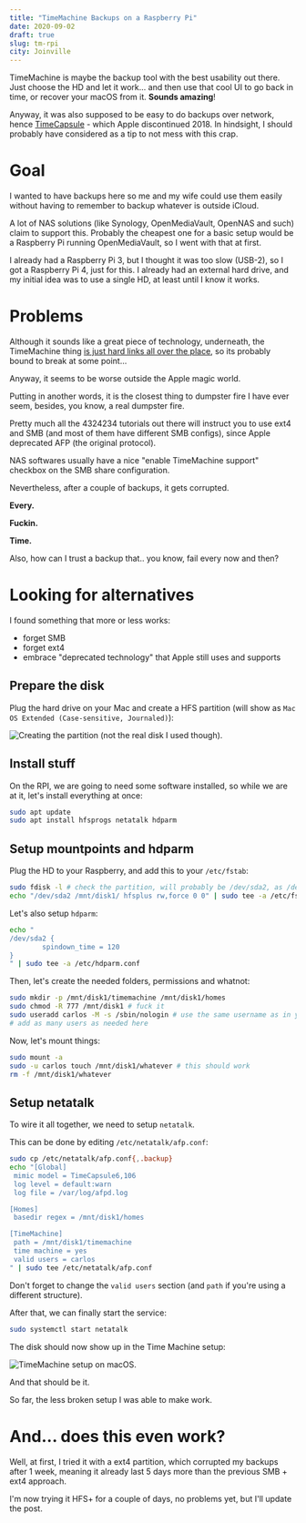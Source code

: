 ```yaml
---
title: "TimeMachine Backups on a Raspberry Pi"
date: 2020-09-02
draft: true
slug: tm-rpi
city: Joinville
---
```


TimeMachine is maybe the backup tool with the best usability out there. Just choose the HD and let it work... and then use that cool UI to go back in time, or recover your macOS from it. **Sounds amazing**!

Anyway, it was also supposed to be easy to do backups over network, hence [TimeCapsule](https://en.wikipedia.org/wiki/AirPort_Time_Capsule) - which Apple discontinued 2018. In hindsight, I should probably have considered as a tip to not mess with this crap.

# Goal

I wanted to have backups here so me and my wife could use them easily without having to remember to backup whatever is outside iCloud.

A lot of NAS solutions (like Synology, OpenMediaVault, OpenNAS and such) claim to support this. Probably the cheapest one for a basic setup would be a Raspberry Pi running OpenMediaVault, so I went with that at first.

I already had a Raspberry Pi 3, but I thought it was too slow (USB-2), so I got a Raspberry Pi 4, just for this. I already had an external hard drive, and my initial idea was to use a single HD, at least until I know it works.

# Problems

Although it sounds like a great piece of technology, underneath, the TimeMachine thing [is just hard links all over the place](https://arstechnica.com/gadgets/2016/06/zfs-the-other-new-apple-file-system-that-almost-was-until-it-wasnt/), so its probably bound to break at some point...

Anyway, it seems to be worse outside the Apple magic world.

Putting in another words, it is the closest thing to dumpster fire I have ever seem, besides, you know, a real dumpster fire.

Pretty much all the 4324234 tutorials out there will instruct you to use ext4 and SMB (and most of them have different SMB configs), since Apple deprecated AFP (the original protocol). 

NAS softwares usually have a nice "enable TimeMachine support" checkbox on the SMB share configuration.

Nevertheless, after a couple of backups, it gets corrupted.

**Every.**

**Fuckin.**

**Time.**

Also, how can I trust a backup that.. you know, fail every now and then?

# Looking for alternatives

I found something that more or less works:

- forget SMB
- forget ext4
- embrace "deprecated technology" that Apple still uses and supports

## Prepare the disk

Plug the hard drive on your Mac and create a HFS partition (will show as `Mac OS Extended (Case-sensitive, Journaled)`):

![Creating the partition (not the real disk I used though).](/public/images/tm-rpi/0fe282e2-ddab-4026-81a7-ebc7eaee224e.png)

## Install stuff

On the RPI, we are going to need some software installed, so while we are at it, let's install everything at once:

```bash
sudo apt update
sudo apt install hfsprogs netatalk hdparm
```

## Setup mountpoints and hdparm

Plug the HD to your Raspberry, and add this to your `/etc/fstab`:

```bash
sudo fdisk -l # check the partition, will probably be /dev/sda2, as /dev/sda1 will be "EFI System"
echo "/dev/sda2 /mnt/disk1/ hfsplus rw,force 0 0" | sudo tee -a /etc/fstab
```

Let's also setup `hdparm`:

```bash
echo "
/dev/sda2 {
        spindown_time = 120
}
" | sudo tee -a /etc/hdparm.conf
```

Then, let's create the needed folders, permissions and whatnot:

```bash
sudo mkdir -p /mnt/disk1/timemachine /mnt/disk1/homes
sudo chmod -R 777 /mnt/disk1 # fuck it
sudo useradd carlos -M -s /sbin/nologin # use the same username as in your mac
# add as many users as needed here
```

Now, let's mount things:

```bash
sudo mount -a
sudo -u carlos touch /mnt/disk1/whatever # this should work
rm -f /mnt/disk1/whatever
```

## Setup netatalk

To wire it all together, we need to setup `netatalk`.

This can be done by editing  `/etc/netatalk/afp.conf`:

```bash
sudo cp /etc/netatalk/afp.conf{,.backup}
echo "[Global]
 mimic model = TimeCapsule6,106
 log level = default:warn
 log file = /var/log/afpd.log

[Homes]
 basedir regex = /mnt/disk1/homes

[TimeMachine]
 path = /mnt/disk1/timemachine
 time machine = yes
 valid users = carlos
" | sudo tee /etc/netatalk/afp.conf
```

Don't forget to change the `valid users` section (and `path` if you're using a different structure).

After that, we can finally start the service:

```bash
sudo systemctl start netatalk
```

The disk should now show up in the Time Machine setup:

![TimeMachine setup on macOS.](/public/images/tm-rpi/7a178609-b44b-4daa-b81c-60533d0ba8a5.png)

And that should be it.

So far, the less broken setup I was able to make work.

# And... does this even work?

Well, at first, I tried it with a ext4 partition, which corrupted my backups after 1 week, meaning it already last 5 days more than the previous SMB + ext4 approach.

I'm now trying it HFS+ for a couple of days, no problems yet, but I'll update the post.
